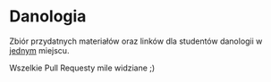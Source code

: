 # Danologia
Zbiór przydatnych materiałów oraz linków dla studentów danologii w [jednym](https://danologia.ml) miejscu.

Wszelkie Pull Requesty mile widziane ;)
